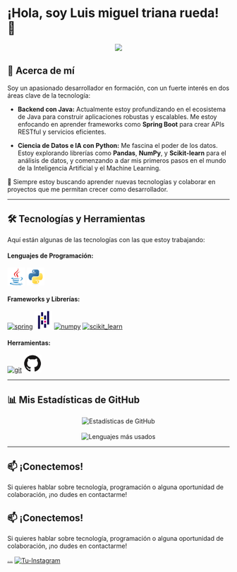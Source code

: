 # ¡Hola, soy Luis miguel triana rueda! 👋

<p align="center">
  <img src="https://media.giphy.com/media/v1.Y2lkPTc5MGI3NjExbDBqNzhvN3RzbGl1eGJ1eHFreDNzN3dhaGI1ZzVpcjZwa2w3c3hpMyZlcD12MV9pbnRlcm5hbF9naWZfYnlfaWQmY3Q9Zw/L1R1tvI9svkIWwpYqx/giphy.gif" width="150px">
</p>

## 🌱 Acerca de mí

Soy un apasionado desarrollador en formación, con un fuerte interés en dos áreas clave de la tecnología:

-   **Backend con Java:** Actualmente estoy profundizando en el ecosistema de Java para construir aplicaciones robustas y escalables. Me estoy enfocando en aprender frameworks como **Spring Boot** para crear APIs RESTful y servicios eficientes.

-   **Ciencia de Datos e IA con Python:** Me fascina el poder de los datos. Estoy explorando librerías como **Pandas**, **NumPy**, y **Scikit-learn** para el análisis de datos, y comenzando a dar mis primeros pasos en el mundo de la Inteligencia Artificial y el Machine Learning.

🚀 Siempre estoy buscando aprender nuevas tecnologías y colaborar en proyectos que me permitan crecer como desarrollador.

---

## 🛠️ Tecnologías y Herramientas

Aquí están algunas de las tecnologías con las que estoy trabajando:

<h4>Lenguajes de Programación:</h4>
<p>
  <a href="https://www.java.com" target="_blank" rel="noreferrer"><img src="https://raw.githubusercontent.com/devicons/devicon/master/icons/java/java-original.svg" alt="java" width="40" height="40"/></a>
  <a href="https://www.python.org" target="_blank" rel="noreferrer"><img src="https://raw.githubusercontent.com/devicons/devicon/master/icons/python/python-original.svg" alt="python" width="40" height="40"/></a>
</p>

<h4>Frameworks y Librerías:</h4>
<p>
  <a href="https://spring.io/" target="_blank" rel="noreferrer"><img src="https://www.vectorlogo.zone/logos/springio/springio-icon.svg" alt="spring" width="40" height="40"/></a>
  <a href="https://pandas.pydata.org/" target="_blank" rel="noreferrer"><img src="https://raw.githubusercontent.com/devicons/devicon/2ae2a900d2f041da66e950e4d48052658d850630/icons/pandas/pandas-original.svg" alt="pandas" width="40" height="40"/></a>
  <a href="https://numpy.org/" target="_blank" rel="noreferrer"><img src="https://www.vectorlogo.zone/logos/numpy/numpy-icon.svg" alt="numpy" width="40" height="40"/></a>
  <a href="https://scikit-learn.org/" target="_blank" rel="noreferrer"><img src="https://upload.wikimedia.org/wikipedia/commons/0/05/Scikit_learn_logo_small.svg" alt="scikit_learn" width="40" height="40"/></a>
</p>

<h4>Herramientas:</h4>
<p>
  <a href="https://git-scm.com/" target="_blank" rel="noreferrer"><img src="https://www.vectorlogo.zone/logos/git-scm/git-scm-icon.svg" alt="git" width="40" height="40"/></a>
  <a href="https://github.com/" target="_blank" rel="noreferrer"><img src="https://raw.githubusercontent.com/devicons/devicon/master/icons/github/github-original.svg" alt="github" width="40" height="40"/></a>
</p>

---

## 📊 Mis Estadísticas de GitHub

<p align="center">
  <img align="center" src="https://github-readme-stats.vercel.app/api?username=luistriana032006&show_icons=true&locale=es&theme=dracula&count_private=true" alt="Estadísticas de GitHub" />
  <br><br>
  <img align="center" src="https://github-readme-stats.vercel.app/api/top-langs?username=luistriana032006&layout=compact&locale=es&theme=dracula" alt="Lenguajes más usados" />
</p>

---

## 📫 ¡Conectemos!

Si quieres hablar sobre tecnología, programación o alguna oportunidad de colaboración, ¡no dudes en contactarme!

## 📫 ¡Conectemos!

Si quieres hablar sobre tecnología, programación o alguna oportunidad de colaboración, ¡no dudes en contactarme!

<p align="left">
<a href="https://linkedin.com/in/luis-triana-a1b2c3d4" target="_blank">...</a>
<a href="https://instagram.com/Luisito.triana" target="_blank"><img align="center" src="https://raw.githubusercontent.com/rahuldkjain/github-profile-readme-generator/master/src/images/icons/Social/instagram.svg" alt="Tu-Instagram" height="30" width="40" /></a>
</p>
